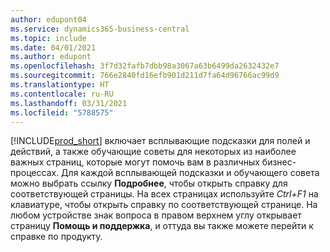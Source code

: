 ```yaml
---
author: edupont04
ms.service: dynamics365-business-central
ms.topic: include
ms.date: 04/01/2021
ms.author: edupont
ms.openlocfilehash: 3f7d32fafb7dbb98a3067a63b6499da2632432e7
ms.sourcegitcommit: 766e2840fd16efb901d211d7fa64d96766ac99d9
ms.translationtype: HT
ms.contentlocale: ru-RU
ms.lasthandoff: 03/31/2021
ms.locfileid: "5788575"
---
```

[!INCLUDE[prod_short](prod_short.md)] включает всплывающие подсказки для полей и действий, а также обучающие советы для некоторых из наиболее важных страниц, которые могут помочь вам в различных бизнес-процессах. Для каждой всплывающей подсказки и обучающего совета можно выбрать ссылку **Подробнее**, чтобы открыть справку для соответствующей страницы. На всех страницах используйте *Ctrl+F1* на клавиатуре, чтобы открыть справку по соответствующей странице. На любом устройстве знак вопроса в правом верхнем углу открывает страницу **Помощь и поддержка**, и оттуда вы также можете перейти к справке по продукту.  
